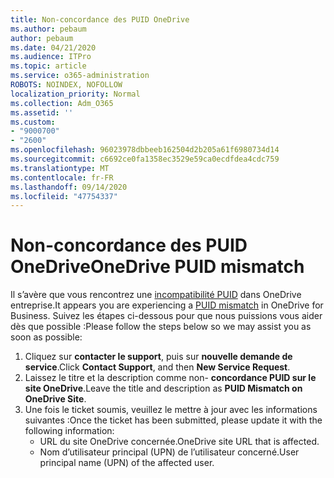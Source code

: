 ```yaml
---
title: Non-concordance des PUID OneDrive
ms.author: pebaum
author: pebaum
ms.date: 04/21/2020
ms.audience: ITPro
ms.topic: article
ms.service: o365-administration
ROBOTS: NOINDEX, NOFOLLOW
localization_priority: Normal
ms.collection: Adm_O365
ms.assetid: ''
ms.custom:
- "9000700"
- "2600"
ms.openlocfilehash: 96023978dbbeeb162504d2b205a61f6980734d14
ms.sourcegitcommit: c6692ce0fa1358ec3529e59ca0ecdfdea4cdc759
ms.translationtype: MT
ms.contentlocale: fr-FR
ms.lasthandoff: 09/14/2020
ms.locfileid: "47754337"
---
```

# <a name="onedrive-puid-mismatch"></a><span data-ttu-id="c6ffc-102">Non-concordance des PUID OneDrive</span><span class="sxs-lookup"><span data-stu-id="c6ffc-102">OneDrive PUID mismatch</span></span>
<span data-ttu-id="c6ffc-103">Il s’avère que vous rencontrez une [incompatibilité PUID](https://docs.microsoft.com/sharepoint/support/administration/access-denied-or-need-permission-error-sharepoint-online-or-onedrive-for-business#when-accessing-a-onedrive-site) dans OneDrive entreprise.</span><span class="sxs-lookup"><span data-stu-id="c6ffc-103">It appears you are experiencing a [PUID mismatch](https://docs.microsoft.com/sharepoint/support/administration/access-denied-or-need-permission-error-sharepoint-online-or-onedrive-for-business#when-accessing-a-onedrive-site) in OneDrive for Business.</span></span> <span data-ttu-id="c6ffc-104">Suivez les étapes ci-dessous pour que nous puissions vous aider dès que possible :</span><span class="sxs-lookup"><span data-stu-id="c6ffc-104">Please follow the steps below so we may assist you as soon as possible:</span></span>

1. <span data-ttu-id="c6ffc-105">Cliquez sur **contacter le support**, puis sur **nouvelle demande de service**.</span><span class="sxs-lookup"><span data-stu-id="c6ffc-105">Click **Contact Support**, and then **New Service Request**.</span></span>
2. <span data-ttu-id="c6ffc-106">Laissez le titre et la description comme non- **concordance PUID sur le site OneDrive**.</span><span class="sxs-lookup"><span data-stu-id="c6ffc-106">Leave the title and description as **PUID Mismatch on OneDrive Site**.</span></span>
3. <span data-ttu-id="c6ffc-107">Une fois le ticket soumis, veuillez le mettre à jour avec les informations suivantes :</span><span class="sxs-lookup"><span data-stu-id="c6ffc-107">Once the ticket has been submitted, please update it with the following information:</span></span>
    - <span data-ttu-id="c6ffc-108">URL du site OneDrive concernée.</span><span class="sxs-lookup"><span data-stu-id="c6ffc-108">OneDrive site URL that is affected.</span></span>
    - <span data-ttu-id="c6ffc-109">Nom d’utilisateur principal (UPN) de l’utilisateur concerné.</span><span class="sxs-lookup"><span data-stu-id="c6ffc-109">User principal name (UPN) of the affected user.</span></span>



